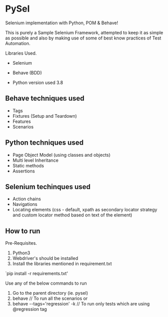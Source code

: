 # PySel
Selenium implementation with Python, POM &amp; Behave!

This is purely a Sample Selenium Framework, attempted to keep it as simple as possible and also by making use of some of best know practices of Test Automation.

Libraries Used.
- Selenium
- Behave (BDD)

- Python version used 3.8

## Behave techniques used

- Tags
- Fixtures (Setup and Teardown)
- Features
- Scenarios

## Python techniques used

- Page Object Model (using classes and objects)
- Multi level Inheritance
- Static methods
- Assertions

## Selenium techinques used

- Action chains
- Navigations
- Locating elements (css - default, xpath as secondary locator strategy and custom locator method based on text of the element)


## How to run

Pre-Requisites.
1. Python3
2. Webdriver's should be installed
3. Install the libraries mentioned in requirement.txt

`pip install -r requirements.txt'

Use any of the below commands to run
1. Go to the parent directory (ie. pysel)
2. behave                                     // To run all the scenarios
  or
3. behave --tags='regression' -k              // To run only tests which are using @regression tag

